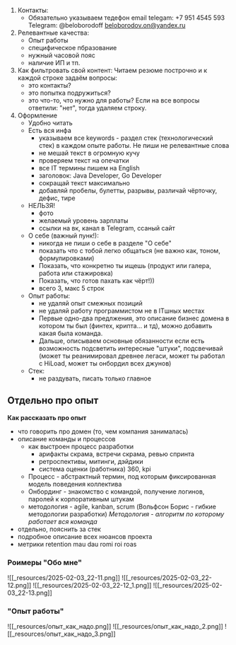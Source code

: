 
1. Контакты:
	- Обязательно указываем тедефон email telegam:
		 +7 951 4545 593 Telegram: @beloborodoff
		 beloborodov.on@yandex.ru
2. Релевантные качества:
	- Опыт работы 
	- специфическое пбразование
	- нужный часовой пояс
	- наличие ИП и тп.
3. Как фильтровать свой контент:
	Читаем резюме построчно и к каждой строке задаём вопросы:
	- это контакты? 
	- это попытка подружиться?
	- это что-то, что нужно для работы?
	Если на все вопросы ответили: "нет",
	тогда удаляем строку.
4. Оформление
	- Удобно читать
	- Есть вся инфа
		- указываем все keywords - раздел стек (технологический стек) в каждом опыте работы. Не пиши не релевантные слова
		- не мешай текст в огромную кучу
		- проверяем текст на опечатки
		- все IT термины пишем на English
		- заголовок: Java Developer, Go Developer
		- сокращай текст максимально 
		- добавляй пробелы, булетты, разрывы, различай чёрточку, дефис, тире
	- НЕЛЬЗЯ!
		- фото
		- желаемый уровень зарплаты
		- ссылки на вк, канал в Telegram, ссаный сайт
	- О себе (важный пунк!):
		- никогда не пиши о себе в разделе "О себе"
		- показать что с тобой легко общаться (не важно как, тоном, формулировками)
		- Показать, что конкретно ты ищешь (продукт или галера, работа или стажировка)
		- Показать, что готов пахать как чёрт!))
		- всего 3, макс 5 строк
	 - Опыт работы:
		 - не удаляй опыт смежных позиций
		 - не удаляй работу программистом не в ITшных местах
		 - Первые одно-два предлжения, это описание бизнес домена в котором ты был (финтех, крипта... и тд), можно добавить какая была команда.
		 - Дальше, описываем основные обязанности
			если есть возможность подсветить интересные "штуки", подсвечивай (может ты реанимировал древнее легаси, может ты работал с HiLoad, может ты онбордил всех джунов)
	- Стек:
		- не раздувать, писать только главное 
## Отдельно про опыт

**Как рассказать про опыт**
- что говорить про домен (то, чем компания занималась)
- описание команды и процессов
	- как выстроен процесс разработки
		- арифакты скрама, встречи скрама, ревью спринта
		- ретроспективы, митинги, дэйдики
		- система оценки (работника) 360, kpi
	- Процесс - абстрактный термин, под которым фиксированная модель поведения коллектива
	- Онбординг - знакомство с командой, получение логинов, паролей к корпоративным штукам
	- методология - agile, kanban, scrum (Вольфсон Борис - гибкие методологии разработки)
		_Методология - алгоритм по которому работает вся команда_
- отдельно, пояснить за стек
- подробное описание всех нюансов проекта 
- метрики retention mau dau romi roi roas

### Роимеры "Обо мне"

![[_resources/2025-02-03_22-11.png]]
![[_resources/2025-02-03_22-12.png]]
![[_resources/2025-02-03_22-12_1.png]]
![[_resources/2025-02-03_22-13.png]]

### "Опыт работы"

![[_resources/опыт_как_надо.png]]
![[_resources/опыт_как_надо_2.png]]
![[_resources/опыт_как_надо_3.png]]
